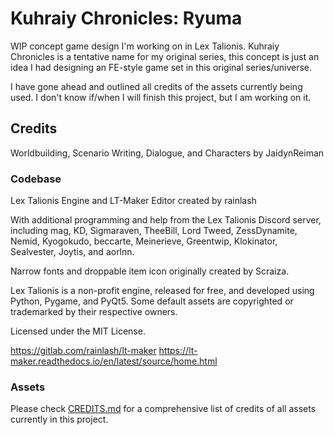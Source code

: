 # Kuhraiy Chronicles: Ryuma

WIP concept game design I'm working on in Lex Talionis. Kuhraiy Chronicles is a tentative name for my original series, this concept is just an idea I had designing an FE-style game set in this original series/universe.

I have gone ahead and outlined all credits of the assets currently being used. I don't know if/when I will finish this project, but I am working on it.


## Credits

Worldbuilding, Scenario Writing, Dialogue, and Characters by JaidynReiman


### Codebase

Lex Talionis Engine and LT-Maker Editor created by rainlash

With additional programming and help from the Lex Talionis Discord server, including mag, KD, Sigmaraven, TheeBill, Lord Tweed, ZessDynamite, Nemid, Kyogokudo, beccarte, Meinerieve, Greentwip, Klokinator, Sealvester, Joytis, and aorlnn.

Narrow fonts and droppable item icon originally created by Scraiza.

Lex Talionis is a non-profit engine, released for free, and developed using Python, Pygame, and PyQt5. Some default assets are copyrighted or trademarked by their respective owners.

Licensed under the MIT License.

https://gitlab.com/rainlash/lt-maker
https://lt-maker.readthedocs.io/en/latest/source/home.html


### Assets

Please check [CREDITS.md](CREDITS.md) for a comprehensive list of credits of all assets currently in this project.